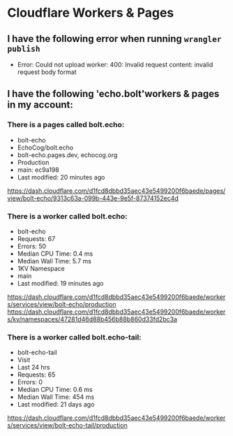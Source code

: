 # Cloudflare Workers & Pages

## I have the following error when running `wrangler publish`

- Error: Could not upload worker: 400: Invalid request content: invalid request body format


## I have the following 'echo.bolt'workers & pages in my account:


### There is a pages called bolt.echo:

- bolt-echo
- EchoCog/bolt.echo
- bolt-echo.pages.dev, echocog.org
- Production
- main: ec9a198
- Last modified: 20 minutes ago

https://dash.cloudflare.com/d1fcd8dbbd35aec43e5499200f6baede/pages/view/bolt-echo/9313c63a-099b-443e-9e5f-87374152ec4d


### There is a worker called bolt.echo:

- bolt-echo
- Requests: 67
- Errors: 50
- Median CPU Time: 0.4 ms
- Median Wall Time: 5.7 ms
- 1KV Namespace
- main
- Last modified: 19 minutes ago

https://dash.cloudflare.com/d1fcd8dbbd35aec43e5499200f6baede/workers/services/view/bolt-echo/production
https://dash.cloudflare.com/d1fcd8dbbd35aec43e5499200f6baede/workers/kv/namespaces/47281d46d88b456b88b860d33fd2bc3a


### There is a worker called bolt.echo-tail:

- bolt-echo-tail
- Visit
- Last 24 hrs
- Requests: 65
- Errors: 0
- Median CPU Time: 0.6 ms
- Median Wall Time: 454 ms
- Last modified: 21 days ago

https://dash.cloudflare.com/d1fcd8dbbd35aec43e5499200f6baede/workers/services/view/bolt-echo-tail/production
